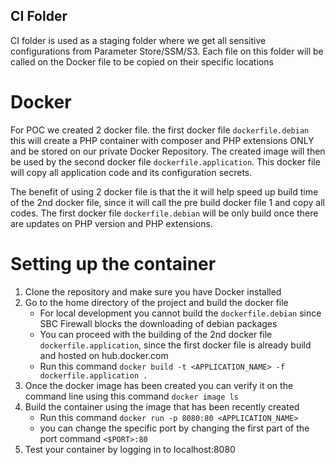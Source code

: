 ## CI Folder

CI folder is used as a staging folder where we get all sensitive configurations from Parameter Store/SSM/S3. Each file on this folder will be called on the Docker file to be copied on their specific locations

# Docker

For POC we created 2 docker file. the first docker file `dockerfile.debian` this will create a PHP container with composer and PHP extensions ONLY and be stored on our private Docker Repository. The created image will then be used by the second docker file `dockerfile.application`. This docker file will copy all application code and its configuration secrets.

The benefit of using 2 docker file is that the it will help speed up build time of the 2nd docker file, since it will call the pre build docker file 1 and copy all codes. The first docker file `dockerfile.debian` will be only build once there are updates on PHP version and PHP extensions.

# Setting up the container

1. Clone the repository and make sure you have Docker installed
2. Go to the home directory of the project and build the docker file
    * For local development you cannot build the `dockerfile.debian` since SBC Firewall blocks the downloading of debian packages
    * You can proceed with the building of the 2nd docker file `dockerfile.application`, since the first docker file is already build and hosted on hub.docker.com
    * Run this command `docker build -t <APPLICATION_NAME> -f dockerfile.application . `
3. Once the docker image has been created you can verify it on the command line using this command `docker image ls`
4. Build the container using the image that has been recently created
    * Run this command `docker run -p 8080:80 <APPLICATION_NAME> `
    * you can change the specific port by changing the first part of the port command `<$PORT>:80`
5. Test your container by logging in to localhost:8080